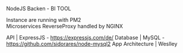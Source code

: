NodeJS Backen - BI TOOL

Instance are running with PM2<br>
Microservices ReverseProxy handled by NGINX

API              | ExpressJS - https://expressjs.com/de/
Database         | MySQL     - https://github.com/sidorares/node-mysql2
App Architecture | Weslley
